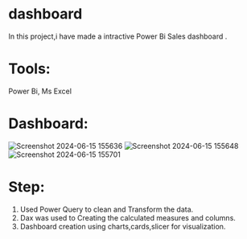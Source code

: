 # dashboard
In this project,i have made a intractive Power Bi Sales dashboard .

# Tools:
Power Bi,
Ms Excel

# Dashboard:
![Screenshot 2024-06-15 155636](https://github.com/akankshach14/dashboard/assets/157012487/84b12d1b-ab3f-4724-87e8-5709ca35b6f4)
![Screenshot 2024-06-15 155648](https://github.com/akankshach14/dashboard/assets/157012487/59bb1582-83d1-48eb-963d-9abee2edb6f1)
![Screenshot 2024-06-15 155701](https://github.com/akankshach14/dashboard/assets/157012487/bc73d8bd-1126-4e7c-8531-131cab8ac75e)


# Step:
1. Used Power Query to clean and Transform the data.
2. Dax was used to Creating the calculated measures and columns.
3. Dashboard creation using charts,cards,slicer for visualization.

